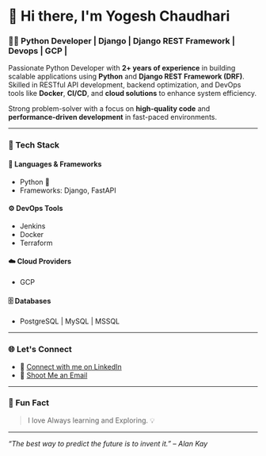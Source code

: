 # 👋 Hi there, I'm Yogesh Chaudhari

### 🧑‍💻 Python Developer | Django | Django REST Framework | Devops | GCP |

Passionate Python Developer with **2+ years of experience** in building scalable applications using **Python** and **Django REST Framework (DRF)**. Skilled in RESTful API development, backend optimization, and DevOps tools like **Docker**, **CI/CD**, and **cloud solutions** to enhance system efficiency.

Strong problem-solver with a focus on **high-quality code** and **performance-driven development** in fast-paced environments.

---

### 🔧 Tech Stack

#### 🧠 Languages & Frameworks
- Python 🐍
- Frameworks: Django, FastAPI

#### ⚙️ DevOps Tools
- Jenkins
- Docker
- Terraform

#### ☁️ Cloud Providers
- GCP

#### 🗄️ Databases
- PostgreSQL | MySQL | MSSQL

---

### 🌐 Let's Connect

- 💼 [Connect with me on LinkedIn](https://www.linkedin.com/in/-yog/)
- 📧 [Shoot Me an Email](mailto:yochaudhari2002@gmail.com)

---

### 🧩 Fun Fact
> I love Always learning and Exploring. 💡

---

_“The best way to predict the future is to invent it.” – Alan Kay_
